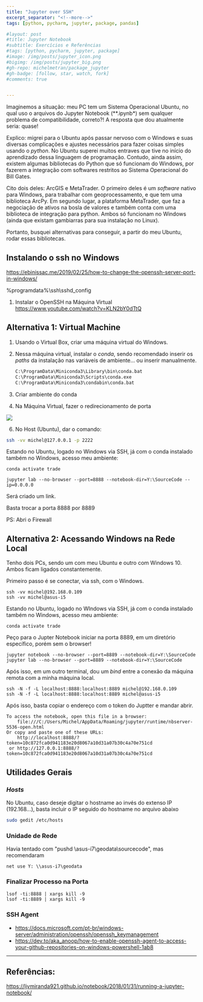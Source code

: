 ```yaml
---
title: "Jupyter over SSH"
excerpt_separator: "<!--more-->"
tags: [python, pycharm, jupyter, package, pandas]

#layout: post
#title: Jupyter Notebook
#subtitle: Exercícios e Referências
#tags: [python, pycharm, jupyter, package]
#image: /img/posts/jupyter_icon.png
#bigimg: /img/posts/jupyter_big.png
#gh-repo: michelmetran/package_jupyter
#gh-badge: [follow, star, watch, fork]
#comments: true


---
```




Imaginemos a situação: meu PC tem um Sistema Operacional Ubuntu, no qual uso o arquivos do Jupyter Notebook  (**.ipynb*) sem qualquer problema de compatibilidade, correto?! A resposta que dou atualmente seria: quase!

Explico: migrei para o Ubuntu após passar nervoso com o Windows e suas diversas complicações e ajustes necessários para fazer coisas simples usando o *python*. No Ubuntu superei muitos entraves que tive no início do aprendizado dessa linguagem de programação. Contudo, ainda assim, existem algumas bibliotecas do Python que só funcionam do Windows, por fazerem a integração com softwares restritos ao Sistema Operacional do Bill Gates.

Cito dois deles: ArcGIS e MetaTrader. O primeiro deles é um *software* nativo para Windows, para trabalhar com geoprocessamento, e que tem uma biblioteca ArcPy. Em segundo lugar, a plataforma MetaTrader, que faz a negociação de ativos na bosla de valores e também conta com uma biblioteca de integração para python. Ambos só funcionam no Windows (ainda que existam gambiarras para sua instalação no Linux).

Portanto, busquei alternativas para conseguir, a partir do meu Ubuntu, rodar essas bibliotecas.



## Instalando o ssh no Windows

https://ebinissac.me/2019/02/25/how-to-change-the-openssh-server-port-in-windows/

%programdata%\ssh\sshd_config

1. Instalar o OpenSSH na Máquina Virtual
   https://www.youtube.com/watch?v=KLN2bY0dTtQ




## Alternativa 1: Virtual Machine

1. Usando o Virtual Box, criar uma máquina virtual do Windows.

2. Nessa máquina virtual, instalar o *conda*, sendo recomendado inserir os *paths* da instalação nas variáveis de ambiente... ou inserir manualmente.

   

   ```bash
   C:\ProgramData\Miniconda3\Library\bin\conda.bat
   C:\ProgramData\Miniconda3\Scripts\conda.exe
   C:\ProgramData\Miniconda3\condabin\conda.bat
   ```

3. Criar ambiente do conda

4. Na Máquina Virtual, fazer o redirecionamento de porta

![](https://i.imgur.com/4XibiF2.png)



6. No Host (Ubuntu), dar o comando:

```bash
ssh -vv michel@127.0.0.1 -p 2222
```



Estando no Ubuntu, logado no Windows via SSH, já com o conda instalado também no Windows, acesso meu ambiente:

```
conda activate trade
```



```
jupyter lab --no-browser --port=8888 --notebook-dir=Y:\SourceCode --ip=0.0.0.0
```



Será criado um link.

Basta trocar a porta 8888 por 8889

PS: Abri o Firewall



## Alternativa 2: Acessando Windows na Rede Local

Tenho dois PCs, sendo um com meu Ubuntu e outro com Windows 10. Ambos ficam ligados constantemente.

Primeiro passo é se conectar, via ssh, com o Windows.

```
ssh -vv michel@192.168.0.109
ssh -vv michel@asus-i5
```



Estando no Ubuntu, logado no WIndows via SSH, já com o conda instalado também no Windows, acesso meu ambiente:

```
conda activate trade
```



Peço para o Jupter Notebook iniciar na porta 8889, em um diretório específico, porém sem o browser!

```
jupyter notebook --no-browser --port=8889 --notebook-dir=Y:\SourceCode
jupyter lab --no-browser --port=8889 --notebook-dir=Y:\SourceCode
```



Após isso, em um outro terminal, dou um *bind* entre a conexão da máquina remota com a minha máquina local.

```
ssh -N -f -L localhost:8888:localhost:8889 michel@192.168.0.109
ssh -N -f -L localhost:8888:localhost:8889 michel@asus-i5
```



Após isso, basta copiar o endereço com o token do Juptter e mandar abrir.

```
To access the notebook, open this file in a browser:
    file:///C:/Users/Michel/AppData/Roaming/jupyter/runtime/nbserver-5536-open.html
Or copy and paste one of these URLs:
    http://localhost:8888/?token=10c872fca0d941183e20d8067a10d31a07b30c4a70e751cd
 or http://127.0.0.1:8888/?token=10c872fca0d941183e20d8067a10d31a07b30c4a70e751cd
```



## Utilidades Gerais

### *Hosts*

No Ubuntu, caso deseje digitar o hostname ao invés do extenso IP (192.168...), basta incluir o IP seguido do hostname no arquivo abaixo

```bash
sudo gedit /etc/hosts
```



### Unidade de Rede

Havia tentado com "pushd \\asus-i7\geodata\sourcecode", mas recomendaram 

```
net use Y: \\asus-i7\geodata
```



### Finalizar Processo na Porta

```
lsof -ti:8888 | xargs kill -9
lsof -ti:8889 | xargs kill -9
```



### SSH Agent

- https://docs.microsoft.com/pt-br/windows-server/administration/openssh/openssh_keymanagement
- https://dev.to/aka_anoop/how-to-enable-openssh-agent-to-access-your-github-repositories-on-windows-powershell-1ab8




---

## Referências:


https://ljvmiranda921.github.io/notebook/2018/01/31/running-a-jupyter-notebook/
